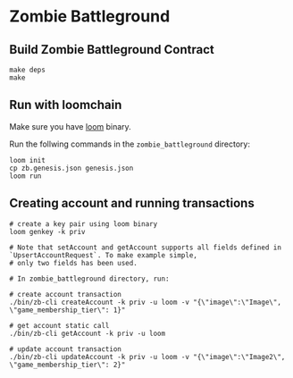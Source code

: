 # Zombie Battleground

## Build Zombie Battleground Contract

```
make deps
make
```


## Run with loomchain

Make sure you have [loom](github.com/loomnetwork/loomchain) binary.

Run the follwing commands in the `zombie_battleground` directory:
```
loom init
cp zb.genesis.json genesis.json
loom run
```

## Creating account and running transactions

```
# create a key pair using loom binary
loom genkey -k priv

# Note that setAccount and getAccount supports all fields defined in `UpsertAccountRequest`. To make example simple,
# only two fields has been used.

# In zombie_battleground directory, run:

# create account transaction
./bin/zb-cli createAccount -k priv -u loom -v "{\"image\":\"Image\", \"game_membership_tier\": 1}"

# get account static call
./bin/zb-cli getAccount -k priv -u loom

# update account transaction
./bin/zb-cli updateAccount -k priv -u loom -v "{\"image\":\"Image2\", \"game_membership_tier\": 2}"
```
